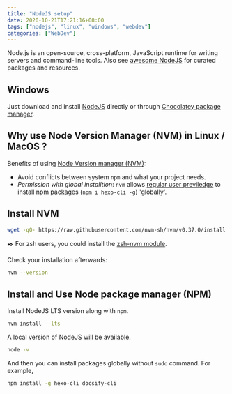 ```yaml
---
title: "NodeJS setup"
date: 2020-10-21T17:21:16+08:00
tags: ["nodejs", "linux", "windows", "webdev"]
categories: ["WebDev"]
---
```


Node.js is an open-source, cross-platform, JavaScript runtime for writing servers and command-line tools. Also see [awesome NodeJS](https://github.com/sindresorhus/awesome-nodejs) for curated packages and resources.

<!--more-->

## Windows

Just download and install [NodeJS](https://nodejs.org/zh-tw/download/) directly or through [Chocolatey package manager](https://nodejs.org/en/download/package-manager/).

## Why use Node Version Manager (NVM) in Linux / MacOS ?

Benefits of using [Node Version manager (NVM)](https://github.com/nvm-sh/nvm):

- Avoid conflicts between system `npm` and what your project needs.
- _Permission with global installtion_: `nvm` allows [regular user previledge](https://medium.com/@ExplosionPills/dont-use-sudo-with-npm-still-66e609f5f92) to install npm packages (`npm i hexo-cli -g`) 'globally'.

## Install NVM

```bash
wget -qO- https://raw.githubusercontent.com/nvm-sh/nvm/v0.37.0/install.sh | bash
```

✒️ For zsh users, you could install the [zsh-nvm module](https://github.com/lukechilds/zsh-nvm).

Check your installation afterwards:

```bash
nvm --version
```

## Install and Use Node package manager (NPM)

Install NodeJS LTS version along with `npm`.

```bash
nvm install --lts
```

A local version of NodeJS will be available.

```bash
node -v
```

And then you can install packages globally without `sudo` command. For example,

```bash
npm install -g hexo-cli docsify-cli
```
